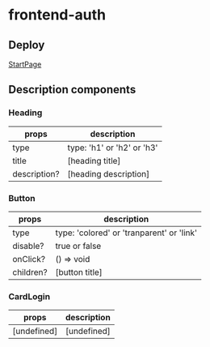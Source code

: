 # frontend-auth

## Deploy

[StartPage](https://nan-simon.github.io/frontend-auth/)

## Description components

### Heading

| props        | description                |
| ------------ | -------------------------- |
| type         | type: 'h1' or 'h2' or 'h3' |
| title        | [heading title]            |
| description? | [heading description]      |

### Button

| props     | description                               |
| --------- | ----------------------------------------- |
| type      | type: 'colored' or 'tranparent' or 'link' |
| disable?  | true or false                             |
| onClick?  | () => void                                |
| children? | [button title]                            |

### CardLogin

| props       | description |
| ----------- | ----------- |
| [undefined] | [undefined] |
